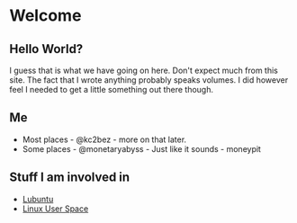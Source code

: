 # Welcome
## Hello World? 
I guess that is what we have going on here. Don't expect much from this site. The fact that I wrote anything probably speaks volumes. I did however feel I needed to get a little something out there though. 

## Me
* Most places - @kc2bez  - more on that later.
* Some places - @monetaryabyss  - Just like it sounds - moneypit

## Stuff I am involved in
* [Lubuntu](https://phab.lubuntu.me/w/contributors/)
* [Linux User Space](https://linuxuserspace.show/hosts/)
